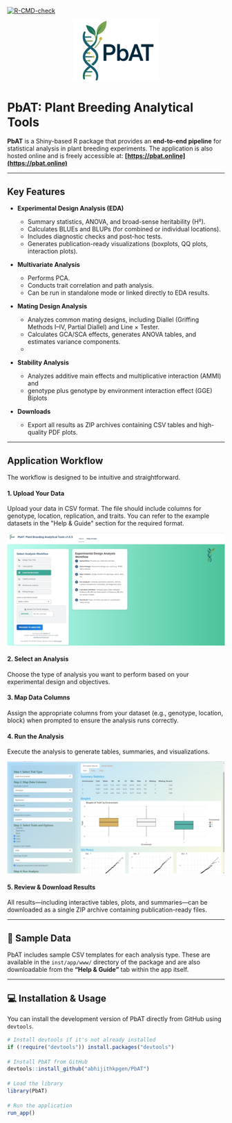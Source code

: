 <!-- badges: start -->
[![R-CMD-check](https://github.com/abhijithkpgen/PBAT/actions/workflows/R-CMD-check.yaml/badge.svg?branch=main)](https://github.com/abhijithkpgen/PBAT/actions/workflows/R-CMD-check.yaml?query=branch%3Amain)
<!-- badges: end -->

<p align="center">
  <img src="https://raw.githubusercontent.com/abhijithkpgen/PBAT/main/man/figures/LogoNobg.png" alt="PbAT Logo" width="200"/>
</p>

# PbAT: Plant Breeding Analytical Tools

**PbAT** is a Shiny-based R package that provides an **end-to-end pipeline** for statistical analysis in plant breeding experiments. The application is also hosted online and is freely accessible at: **[https://pbat.online](https://pbat.online)**

---

## Key Features

-   **Experimental Design Analysis (EDA)**
    -   Summary statistics, ANOVA, and broad-sense heritability (H²).
    -   Calculates BLUEs and BLUPs (for combined or individual locations).
    -   Includes diagnostic checks and post-hoc tests.
    -   Generates publication-ready visualizations (boxplots, QQ plots, interaction plots).

-   **Multivariate Analysis**
    -   Performs PCA.
    -   Conducts trait correlation and path analysis.
    -   Can be run in standalone mode or linked directly to EDA results.

-   **Mating Design Analysis**
    -   Analyzes common mating designs, including Diallel (Griffing Methods I–IV, Partial Diallel) and Line × Tester.
    -   Calculates GCA/SCA effects, generates ANOVA tables, and estimates variance components.
    -   
-   **Stability Analysis**
    -   Analyzes additive main effects and multiplicative interaction (AMMI) and
    -    genotype plus genotype by environment interaction effect (GGE) Biplots

-   **Downloads**
    -   Export all results as ZIP archives containing CSV tables and high-quality PDF plots.

---

## Application Workflow

The workflow is designed to be intuitive and straightforward.

#### 1. Upload Your Data
Upload your data in CSV format. The file should include columns for genotype, location, replication, and traits. You can refer to the example datasets in the "Help & Guide" section for the required format.

<img src="https://raw.githubusercontent.com/abhijithkpgen/PBAT/main/man/figures/Loading_data.jpg" alt="Loading data" width="700">

#### 2. Select an Analysis
Choose the type of analysis you want to perform based on your experimental design and objectives.

#### 3. Map Data Columns
Assign the appropriate columns from your dataset (e.g., genotype, location, block) when prompted to ensure the analysis runs correctly.


#### 4. Run the Analysis
Execute the analysis to generate tables, summaries, and visualizations.

<img src="https://raw.githubusercontent.com/abhijithkpgen/PBAT/main/man/figures/Descriptive_analysis.jpg" alt="Descriptive analysis" width="700">

#### 5. Review & Download Results
All results—including interactive tables, plots, and summaries—can be downloaded as a single ZIP archive containing publication-ready files.

---

## 📂 Sample Data

PbAT includes sample CSV templates for each analysis type. These are available in the `inst/app/www/` directory of the package and are also downloadable from the **“Help & Guide”** tab within the app itself.

---

## 💻 Installation & Usage

You can install the development version of PbAT directly from GitHub using `devtools`.

```r
# Install devtools if it's not already installed
if (!require("devtools")) install.packages("devtools")

# Install PbAT from GitHub
devtools::install_github("abhijithkpgen/PbAT")

# Load the library
library(PbAT)

# Run the application
run_app()
